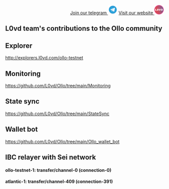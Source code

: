 

<p style="font-size:14px" align="right">
<a href="https://t.me/L0vd_staking" target="_blank">Join our telegram <img src="https://raw.githubusercontent.com/L0vd/screenshots/main/Telegram_logo.png" width="30"/></a>
<a href="https://l0vd.com/" target="_blank">Visit our website <img src="https://raw.githubusercontent.com/L0vd/screenshots/main/L0vd.png" width="30"/></a>
</p>

## L0vd team's contributions to the Ollo community

## Explorer
http://explorers.l0vd.com/ollo-testnet

## Monitoring
https://github.com/L0vd/Ollo/tree/main/Monitoring

## State sync
https://github.com/L0vd/Ollo/tree/main/StateSync

## Wallet bot
https://github.com/L0vd/Ollo/tree/main/Ollo_wallet_bot

## IBC relayer with Sei network

#### ollo-testnet-1: transfer/channel-0 (connection-0)
#### atlantic-1: transfer/channel-409 (connection-391)


